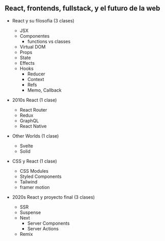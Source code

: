 ## React, frontends, fullstack, y el futuro de la web
- React y su filosofia (3 clases)
  - JSX
  - Componentes
    - functions vs classes
  - Virtual DOM
  - Props
  - State
  - Effects
  - Hooks
    - Reducer
    - Context
    - Refs
    - Memo, Callback

- 2010s React (1 clase)
  - React Router
  - Redux
  - GraphQL
  - React Native

- Other Worlds (1 clase)
  - Svelte
  - Solid

- CSS y React (1 clase)
  - CSS Modules
  - Styled Components
  - Tailwind
  - framer motion

- 2020s React y proyecto final (3 clases)
  - SSR
  - Suspense
  - Next
    - Server Components
    - Server Actions
  - Remix



  

